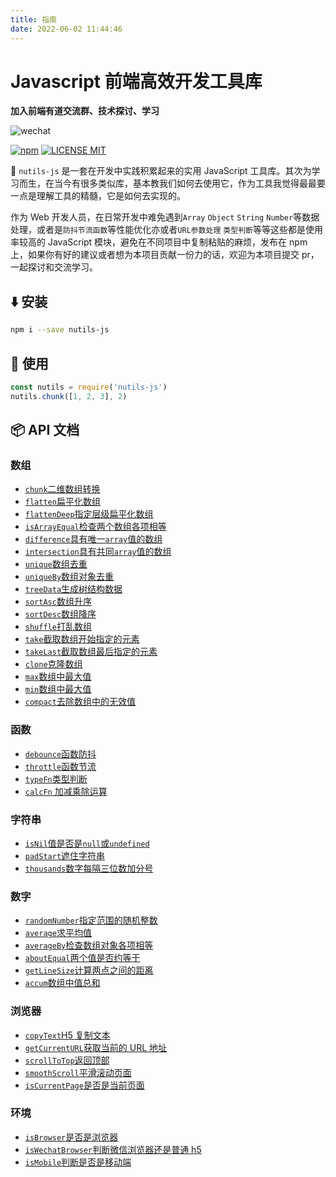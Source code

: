 ```yaml
---
title: 指南
date: 2022-06-02 11:44:46
---
```

# Javascript 前端高效开发工具库

**加入前端有道交流群、技术探讨、学习**

![wechat](https://cdn.jsdelivr.net/gh/qqlcx5/figure-bed@v1.0.0/image/wechat_m.png)

[![npm](https://img.shields.io/npm/v/nutils-js.svg)](https://www.npmjs.com/package/nutils-js)
[![LICENSE MIT](https://img.shields.io/npm/l/nutils-js.svg)](https://www.npmjs.com/package/nutils-js)

:rocket: `nutils-js` 是一套在开发中实践积累起来的实用 JavaScript 工具库。其次为学习而生，在当今有很多类似库，基本教我们如何去使用它，作为工具我觉得最最要一点是理解工具的精髓，它是如何去实现的。

作为 Web 开发人员，在日常开发中难免遇到`Array` `Object` `String` `Number`等数据处理，或者是`防抖节流函数`等性能优化亦或者`URL参数处理` `类型判断`等等这些都是使用率较高的 JavaScript 模块，避免在不同项目中复制粘贴的麻烦，发布在 npm 上，如果你有好的建议或者想为本项目贡献一份力的话，欢迎为本项目提交 pr，一起探讨和交流学习。

## :arrow_down: 安装

```bash
npm i --save nutils-js
```

## :beers: 使用

```js
const nutils = require('nutils-js')
nutils.chunk([1, 2, 3], 2)
```

## :package: API 文档

### 数组

- [`chunk`二维数组转换](/tools/Array/chunk转换二维数组)
- [`flatten`扁平化数组](/tools/Array/flatten扁平化数组)
- [`flattenDeep`指定层级扁平化数组](/tools/Array/flattenDeep指定层级扁平化数组)
- [`isArrayEqual`检查两个数组各项相等](/tools/Array/isArrayEqual检查两个数组各项相等)
- [`difference`具有唯一`array`值的数组](/tools/Array/diffArray唯一值数组)
- [`intersection`具有共同`array`值的数组](/tools/Array/intersection共有值数组)
- [`unique`数组去重](/tools/Array/unique数组去重)
- [`uniqueBy`数组对象去重](/tools/Array/uniqueBy数组对象去重)
- [`treeData`生成树结构数据](/tools/Array/treeData生成树结构数据)
- [`sortAsc`数组升序](/tools/Array/sortAsc数组升序)
- [`sortDesc`数组降序](/tools/Array/sortDesc数组降序)
- [`shuffle`打乱数组](/tools/Array/shuffle打乱数组)
- [`take`截取数组开始指定的元素](/tools/Array/take截取数组开始指定的元素)
- [`takeLast`截取数组最后指定的元素](/tools/Array/takeLast截取数组最后指定的元素)
- [`clone`克隆数组](/tools/Array/clone克隆数组)
- [`max`数组中最大值](/tools/Array/max数组中最大值)
- [`min`数组中最大值](/tools/Array/min数组中最大值)
- [`compact`去除数组中的无效值](/tools/Array/compact去除数组中的无效值)

### 函数

- [`debounce`函数防抖](###`debounce`函数防抖)
- [`throttle`函数节流](###`throttle`函数节流)
- [`typeFn`类型判断](###`typeFn`类型判断)
- [`calcFn` 加减乘除运算](###`calcFn`加减乘除运算)

### 字符串

- [`isNil`值是否是`null`或`undefined`](###`isNil`值是否是`null`或`undefined`)
- [`padStart`遮住字符串](###`padStart`遮住字符串)
- [`thousands`数字每隔三位数加分号](###`thousands`数字每隔三位数加分号)

### 数字

- [`randomNumber`指定范围的随机整数](###`randomNumber`指定范围的随机整数)
- [`average`求平均值](###`average`求平均值)
- [`averageBy`检查数组对象各项相等](###`averageBy`检查数组对象各项相等)
- [`aboutEqual`两个值是否约等于](###`aboutEqual`两个值是否约等于)
- [`getLineSize`计算两点之间的距离](###`getLineSize`计算两点之间的距离)
- [`accum`数组中值总和](###`accum`数组中值总和)

### 浏览器

- [`copyText`H5 复制文本](###`copyText`H5复制文本)
- [`getCurrentURL`获取当前的 URL 地址](###`getCurrentURL`获取当前的URL地址)
- [`scrollToTop`返回顶部](###`scrollToTop`返回顶部)
- [`smoothScroll`平滑滚动页面](###`smoothScroll`平滑滚动页面)
- [`isCurrentPage`是否是当前页面](###`isCurrentPage`是否是当前页面)

### 环境

- [`isBrowser`是否是浏览器](###`isBrowser`是否是浏览器)
- [`isWechatBrowser`判断微信浏览器还是普通 h5](###`isWechatBrowser`判断微信浏览器还是普通h5)
- [`isMobile`判断是否是移动端](###`isMobile`判断是否是移动端)
